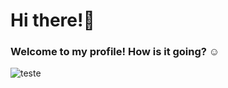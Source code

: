 
# Hi there!👋 
### Welcome to my profile! How is it going? ☺️

![teste](https://i.pinimg.com/originals/33/58/33/33583360a5af1e4e0b80593259c17dc7.jpg)
